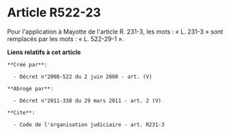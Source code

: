 # Article R522-23

Pour l'application à Mayotte de l'article R. 231-3, les mots : « L. 231-3 » sont remplacés par les mots : « L. 522-29-1 ».

**Liens relatifs à cet article**

	**Créé par**:

	  - Décret n°2008-522 du 2 juin 2008 - art. (V)

	**Abrogé par**:

	  - Décret n°2011-338 du 29 mars 2011 - art. 2 (V)

	**Cite**:

	  - Code de l'organisation judiciaire - art. R231-3
